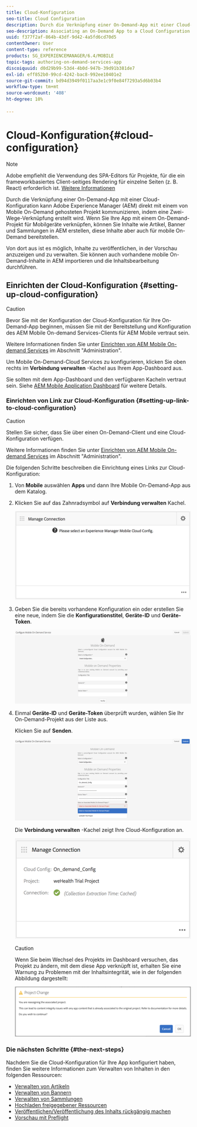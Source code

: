```yaml
---
title: Cloud-Konfiguration
seo-title: Cloud Configuration
description: Durch die Verknüpfung einer On-Demand-App mit einer Cloud-Konfiguration kann Adobe Experience Manager (AEM) direkt mit einem von Mobile On-Demand gehosteten Projekt kommunizieren, indem eine Zwei-Wege-Verknüpfung erstellt wird. Auf dieser Seite erfahren Sie mehr.
seo-description: Associating an On-Demand App to a Cloud Configuration allows Adobe Experience Manager (AEM) to communicate directly with a Mobile On-Demand hosted project by establishing a two way link. Follow this page to learn more.
uuid: f377f2af-864b-43df-9d42-4a5fd6cd70d5
contentOwner: User
content-type: reference
products: SG_EXPERIENCEMANAGER/6.4/MOBILE
topic-tags: authoring-on-demand-services-app
discoiquuid: d0d29b99-53d4-4b0d-947b-39d91b381de7
exl-id: eff852b0-99cd-4242-bac8-992ee10401e2
source-git-commit: bd94d3949f0117aa3e1c9f0e84f7293a5d6b03b4
workflow-type: tm+mt
source-wordcount: '408'
ht-degree: 10%

---
```


# Cloud-Konfiguration{#cloud-configuration}

>[!NOTE]
>
>Adobe empfiehlt die Verwendung des SPA-Editors für Projekte, für die ein frameworkbasiertes Client-seitiges Rendering für einzelne Seiten (z. B. React) erforderlich ist. [Weitere Informationen](/help/sites-developing/spa-overview.md)

Durch die Verknüpfung einer On-Demand-App mit einer Cloud-Konfiguration kann Adobe Experience Manager (AEM) direkt mit einem von Mobile On-Demand gehosteten Projekt kommunizieren, indem eine Zwei-Wege-Verknüpfung erstellt wird. Wenn Sie Ihre App mit einem On-Demand-Projekt für Mobilgeräte verknüpfen, können Sie Inhalte wie Artikel, Banner und Sammlungen in AEM erstellen, diese Inhalte aber auch für mobile On-Demand bereitstellen.

Von dort aus ist es möglich, Inhalte zu veröffentlichen, in der Vorschau anzuzeigen und zu verwalten. Sie können auch vorhandene mobile On-Demand-Inhalte in AEM importieren und die Inhaltsbearbeitung durchführen.

## Einrichten der Cloud-Konfiguration {#setting-up-cloud-configuration}

>[!CAUTION]
>
>Bevor Sie mit der Konfiguration der Cloud-Konfiguration für Ihre On-Demand-App beginnen, müssen Sie mit der Bereitstellung und Konfiguration des AEM Mobile On-demand Services-Clients für AEM Mobile vertraut sein.
>
>Weitere Informationen finden Sie unter [Einrichten von AEM Mobile On-demand Services](/help/mobile/aem-mobile-setup.md) im Abschnitt &quot;Administration&quot;.

Um Mobile On-Demand-Cloud Services zu konfigurieren, klicken Sie oben rechts im **Verbindung verwalten** -Kachel aus Ihrem App-Dashboard aus.

Sie sollten mit dem App-Dashboard und den verfügbaren Kacheln vertraut sein. Siehe [AEM Mobile Application Dashboard](/help/mobile/mobile-apps-ondemand-application-dashboard.md) für weitere Details.

### Einrichten von Link zur Cloud-Konfiguration {#setting-up-link-to-cloud-configuration}

>[!CAUTION]
>
>Stellen Sie sicher, dass Sie über einen On-Demand-Client und eine Cloud-Konfiguration verfügen.
>
>Weitere Informationen finden Sie unter [Einrichten von AEM Mobile On-demand Services](/help/mobile/aem-mobile-setup.md) im Abschnitt &quot;Administration&quot;.

Die folgenden Schritte beschreiben die Einrichtung eines Links zur Cloud-Konfiguration:

1. Von **Mobile** auswählen **Apps** und dann Ihre Mobile On-Demand-App aus dem Katalog.
1. Klicken Sie auf das Zahnradsymbol auf **Verbindung verwalten** Kachel.

   ![chlimage_1-65](assets/chlimage_1-65.png)

1. Geben Sie die bereits vorhandene Konfiguration ein oder erstellen Sie eine neue, indem Sie die **Konfigurationstitel**, **Geräte-ID** und **Geräte-Token**.

   ![chlimage_1-66](assets/chlimage_1-66.png)

1. Einmal **Geräte-ID** und **Geräte-Token** überprüft wurden, wählen Sie Ihr On-Demand-Projekt aus der Liste aus.

   Klicken Sie auf **Senden**.

   ![chlimage_1-67](assets/chlimage_1-67.png)

   Die **Verbindung verwalten** -Kachel zeigt Ihre Cloud-Konfiguration an.

   ![chlimage_1-68](assets/chlimage_1-68.png)

   >[!CAUTION]
   >
   >Wenn Sie beim Wechsel des Projekts im Dashboard versuchen, das Projekt zu ändern, mit dem diese App verknüpft ist, erhalten Sie eine Warnung zu Problemen mit der Inhaltsintegrität, wie in der folgenden Abbildung dargestellt:

   ![chlimage_1-69](assets/chlimage_1-69.png)

### Die nächsten Schritte {#the-next-steps}

Nachdem Sie die Cloud-Konfiguration für Ihre App konfiguriert haben, finden Sie weitere Informationen zum Verwalten von Inhalten in den folgenden Ressourcen:

* [Verwalten von Artikeln](/help/mobile/mobile-on-demand-managing-articles.md)
* [Verwalten von Bannern](/help/mobile/mobile-on-demand-managing-banners.md)
* [Verwalten von Sammlungen](/help/mobile/mobile-on-demand-managing-collections.md)
* [Hochladen freigegebener Ressourcen](/help/mobile/mobile-on-demand-shared-resources.md)
* [Veröffentlichen/Veröffentlichung des Inhalts rückgängig machen](/help/mobile/mobile-on-demand-publishing-unpublishing.md)
* [Vorschau mit Preflight](/help/mobile/aem-mobile-manage-ondemand-services.md)
